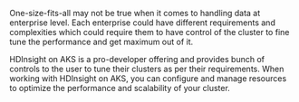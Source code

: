 One-size-fits-all may not be true when it comes to handling data at enterprise level. Each enterprise could have different requirements and complexities which could require them to have control of the cluster to  fine tune the performance and get maximum out of it. 
 
HDInsight on AKS is a pro-developer offering and provides bunch of controls to the user to tune their clusters as per their requirements. When working with HDInsight on AKS, you can configure and manage resources to optimize the performance and scalability of your cluster.  